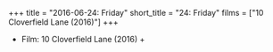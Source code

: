 +++
title = "2016-06-24: Friday"
short_title = "24: Friday"
films = ["10 Cloverfield Lane (2016)"]
+++


* Film: 10 Cloverfield Lane (2016) +

